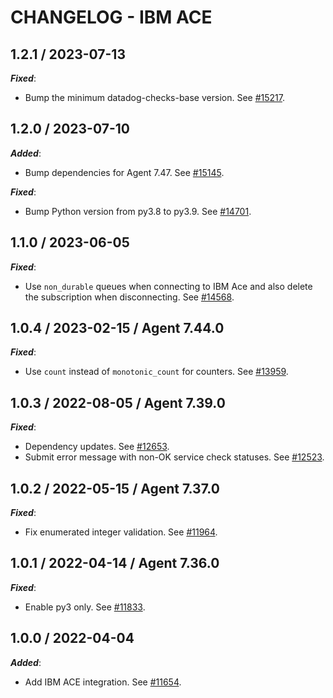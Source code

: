 # CHANGELOG - IBM ACE

## 1.2.1 / 2023-07-13

***Fixed***:

* Bump the minimum datadog-checks-base version. See [#15217](https://github.com/DataDog/integrations-core/pull/15217).

## 1.2.0 / 2023-07-10

***Added***:

* Bump dependencies for Agent 7.47. See [#15145](https://github.com/DataDog/integrations-core/pull/15145).

***Fixed***:

* Bump Python version from py3.8 to py3.9. See [#14701](https://github.com/DataDog/integrations-core/pull/14701).

## 1.1.0 / 2023-06-05

***Fixed***: 

* Use `non_durable` queues when connecting to IBM Ace and also delete the subscription when disconnecting. See [#14568](https://github.com/DataDog/integrations-core/pull/14568).


## 1.0.4 / 2023-02-15 / Agent 7.44.0

***Fixed***: 

* Use `count` instead of `monotonic_count` for counters. See [#13959](https://github.com/DataDog/integrations-core/pull/13959).


## 1.0.3 / 2022-08-05 / Agent 7.39.0

***Fixed***: 

* Dependency updates. See [#12653](https://github.com/DataDog/integrations-core/pull/12653).
* Submit error message with non-OK service check statuses. See [#12523](https://github.com/DataDog/integrations-core/pull/12523).


## 1.0.2 / 2022-05-15 / Agent 7.37.0

***Fixed***: 

* Fix enumerated integer validation. See [#11964](https://github.com/DataDog/integrations-core/pull/11964).


## 1.0.1 / 2022-04-14 / Agent 7.36.0

***Fixed***: 

* Enable py3 only. See [#11833](https://github.com/DataDog/integrations-core/pull/11833).


## 1.0.0 / 2022-04-04

***Added***: 

* Add IBM ACE integration. See [#11654](https://github.com/DataDog/integrations-core/pull/11654).


